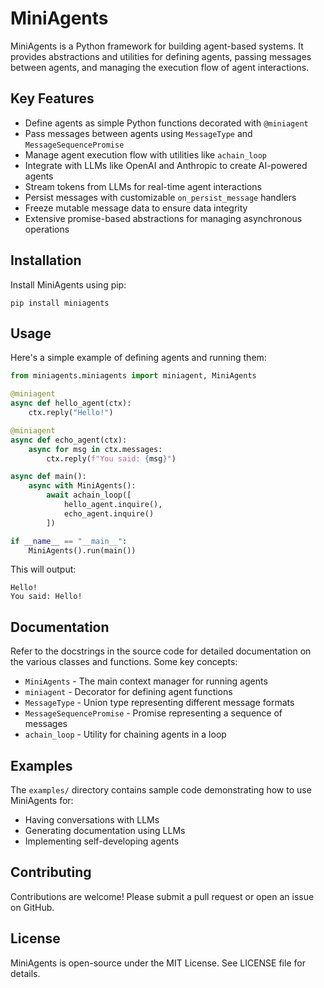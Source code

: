 # MiniAgents

MiniAgents is a Python framework for building agent-based systems. It provides abstractions and utilities for defining agents, passing messages between agents, and managing the execution flow of agent interactions.

## Key Features

- Define agents as simple Python functions decorated with `@miniagent`
- Pass messages between agents using `MessageType` and `MessageSequencePromise`
- Manage agent execution flow with utilities like `achain_loop`
- Integrate with LLMs like OpenAI and Anthropic to create AI-powered agents
- Stream tokens from LLMs for real-time agent interactions
- Persist messages with customizable `on_persist_message` handlers
- Freeze mutable message data to ensure data integrity
- Extensive promise-based abstractions for managing asynchronous operations

## Installation

Install MiniAgents using pip:

```
pip install miniagents
```

## Usage

Here's a simple example of defining agents and running them:

```python
from miniagents.miniagents import miniagent, MiniAgents

@miniagent
async def hello_agent(ctx):
    ctx.reply("Hello!")

@miniagent
async def echo_agent(ctx):
    async for msg in ctx.messages:
        ctx.reply(f"You said: {msg}")

async def main():
    async with MiniAgents():
        await achain_loop([
            hello_agent.inquire(),
            echo_agent.inquire()
        ])

if __name__ == "__main__":
    MiniAgents().run(main())
```

This will output:
```
Hello!
You said: Hello!
```

## Documentation

Refer to the docstrings in the source code for detailed documentation on the various classes and functions. Some key concepts:

- `MiniAgents` - The main context manager for running agents
- `miniagent` - Decorator for defining agent functions
- `MessageType` - Union type representing different message formats
- `MessageSequencePromise` - Promise representing a sequence of messages
- `achain_loop` - Utility for chaining agents in a loop

## Examples

The `examples/` directory contains sample code demonstrating how to use MiniAgents for:

- Having conversations with LLMs
- Generating documentation using LLMs
- Implementing self-developing agents

## Contributing

Contributions are welcome! Please submit a pull request or open an issue on GitHub.

## License

MiniAgents is open-source under the MIT License. See LICENSE file for details.
